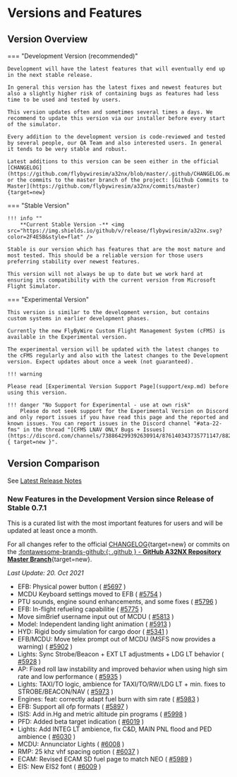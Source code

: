 # Versions and Features

## Version Overview

=== "Development Version (recommended)"

    Development will have the latest features that will eventually end up in the next stable release. 
    
    In general this version has the latest fixes and newest features but also a slightly higher risk of containing bugs as features had less time to be used and tested by users.

    This version updates often and sometimes several times a days. We recommend to update this version via our installer before every start of the simulator.

    Every addition to the development version is code-reviewed and tested by several people, our QA Team and also interested users. In general it tends to be very stable and robust.

    Latest additions to this version can be seen either in the official [CHANGELOG](https://github.com/flybywiresim/a32nx/blob/master/.github/CHANGELOG.md) or the commits to the master branch of the project: [Github Commits to Master](https://github.com/flybywiresim/a32nx/commits/master){target=new}

=== "Stable Version"

    !!! info ""
        **Current Stable Version -** <img src="https://img.shields.io/github/v/release/flybywiresim/a32nx.svg?color=2F4E5B&style=flat" />

    Stable is our version which has features that are the most mature and most tested. This should be a reliable version for those users preferring stability over newest features.

    This version will not always be up to date but we work hard at ensuring its compatibility with the current version from Microsoft Flight Simulator.

=== "Experimental Version"

    This version is similar to the development version, but contains custom systems in earlier development phases.
    
    Currently the new FlyByWire Custom Flight Management System (cFMS) is available in the Experimental version.
    
    The experimental version will be updated with the latest changes to the cFMS regularly and also with the latest changes to the Development version. Expect updates about once a week (not guaranteed).     
    
    !!! warning 

    Please read [Experimental Version Support Page](support/exp.md) before using this version.

    !!! danger "No Support for Experimental - use at own risk"
        Please do not seek support for the Experimental Version on Discord and only report issues if you have read this page and the reported and known issues. You can report issues in the Discord channel "#ata-22-fms" in the thread "[CFMS LNAV ONLY Bugs + Issues](https://discord.com/channels/738864299392630914/876140343735771147/882442909918584862){ target=new }".

## Version Comparison

See [Latest Release Notes](../release-notes/latest-release.md)

### New Features in the Development Version since Release of Stable 0.7.1

This is a curated list with the most important features for users and
will be updated at least once a month.

For all changes refer to the official [CHANGELOG](https://github.com/flybywiresim/a32nx/blob/master/.github/CHANGELOG.md){target=new} or commits on the [:fontawesome-brands-github:{: .github } - **GitHub A32NX Repository Master Branch**](https://github.com/flybywiresim/a32nx/commits/master){target=new}.

*Last Update: 20. Oct 2021*

- EFB: Physical power button ( [#5697](https://github.com/flybywiresim/a32nx/pull/5697) )
- MCDU Keyboard settings moved to EFB ( [#5754](https://github.com/flybywiresim/a32nx/pull/5754) )
- PTU sounds, engine sound enhancements, and some fixes ( [#5796](https://github.com/flybywiresim/a32nx/pull/5796) )
- EFB: In-flight refueling capabilitie ( [#5775](https://github.com/flybywiresim/a32nx/pull/5775) )
- Move simBrief username input out of MCDU ( [#5813](https://github.com/flybywiresim/a32nx/pull/5813) )
- Model: Independent landing light animation ( [#5913](https://github.com/flybywiresim/a32nx/pull/5913) )
- HYD: Rigid body simulation for cargo door ( [#5341](https://github.com/flybywiresim/a32nx/pull/5341) )
- EFB/MCDU: Move telex prompt out of MCDU (MSFS now provides a warning) ( [#5902](https://github.com/flybywiresim/a32nx/pull/5902) )
- Lights: Sync Strobe/Beacon + EXT LT adjustments + LDG LT behavior ( [#5928](https://github.com/flybywiresim/a32nx/pull/5928) )
- AP: Fixed roll law instability and improved behavior when using high sim rate and low performance ( [#5935](https://github.com/flybywiresim/a32nx/pull/5935) )
- Lights: TAXI/TO logic, ambience for TAXI/TO/RW/LDG LT + min. fixes to STROBE/BEACON/NAV ( [#5973](https://github.com/flybywiresim/a32nx/pull/5973) )
- Engines: feat: correctly adapt fuel burn with sim rate ( [#5983](https://github.com/flybywiresim/a32nx/pull/5983) )
- EFB: Support all ofp formats ( [#5897](https://github.com/flybywiresim/a32nx/pull/5897) )
- ISIS: Add in.Hg and metric altitude pin programs ( [#5998](https://github.com/flybywiresim/a32nx/pull/5998) )
- PFD: Added beta target indication ( [#6019](https://github.com/flybywiresim/a32nx/pull/6019) )
- Lights: Add INTEG LT ambience, fix C&D, MAIN PNL flood and PED ambience ( [#6030](https://github.com/flybywiresim/a32nx/pull/6030) )
- MCDU: Annunciator Lights ( [#6008](https://github.com/flybywiresim/a32nx/pull/6008) )
- RMP: 25 khz vhf spacing option ( [#6037](https://github.com/flybywiresim/a32nx/pull/6037) )
- ECAM: Revised ECAM SD fuel page to match NEO ( [#5989](https://github.com/flybywiresim/a32nx/pull/5989) )
- EIS: New EIS2 font ( [#6009](https://github.com/flybywiresim/a32nx/pull/6009) )
